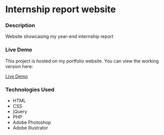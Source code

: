 # Internship report website

### Description
Website showcasing my year-end internship report


### Live Demo

This project is hosted on my portfolio website. You can view the working version here:

<a href="https://manonbourges.me/demos/internship-report/index.html">Live Demo</a>

### Technologies Used

<ul>
  <li>HTML</li>
  <li>CSS</li>
  <li>jQuery</li>
  <li>PHP</li>
  <li>Adobe Photoshop</li>
  <li>Adobe Illustrator</li>
</ul>
